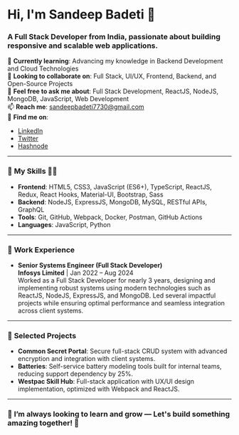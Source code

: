 # Hi, I'm Sandeep Badeti 👋
### A Full Stack Developer from India, passionate about building responsive and scalable web applications.

🔧 **Currently learning**: Advancing my knowledge in Backend Development and Cloud Technologies  
🚀 **Looking to collaborate on**: Full Stack, UI/UX, Frontend, Backend, and Open-Source Projects  
💬 **Feel free to ask me about**: Full Stack Development, ReactJS, NodeJS, MongoDB, JavaScript, Web Development  
📫 **Reach me**: [sandeepbadeti7730@gmail.com](mailto:sandeepbadeti7730@gmail.com)  
🔗 **Find me on**:  
- [LinkedIn](https://www.linkedin.com/in/sandeep-badeti-56b3b520b)  
- [Twitter](https://twitter.com/Sandeep17347946?s=09)  
- [Hashnode](https://hashnode.com/@Code-Sandeep)

---

### 🚀 **My Skills** 👨‍💻

- **Frontend**: HTML5, CSS3, JavaScript (ES6+), TypeScript, ReactJS, Redux, React Hooks, Material-UI, Bootstrap, Sass  
- **Backend**: NodeJS, ExpressJS, MongoDB, MySQL, RESTful APIs, GraphQL  
- **Tools**: Git, GitHub, Webpack, Docker, Postman, GitHub Actions  
- **Languages**: JavaScript, Python  

---

### 🏢 **Work Experience**  
- **Senior Systems Engineer (Full Stack Developer)**  
  **Infosys Limited** | Jan 2022 – Aug 2024  
  Worked as a Full Stack Developer for nearly 3 years, designing and implementing robust systems using modern technologies such as ReactJS, NodeJS, ExpressJS, and MongoDB. Led several impactful projects while ensuring optimal performance and seamless integration across client systems.

---

### 🔨 **Selected Projects**  
- **Common Secret Portal**: Secure full-stack CRUD system with advanced encryption and integration with client systems.  
- **Batteries**: Self-service battery modeling tools built for internal teams, reducing support dependency by 25%.  
- **Westpac Skill Hub**: Full-stack application with UX/UI design implementation, optimized with Webpack and ReactJS.

---

### 🌱 **I’m always looking to learn and grow** — Let's build something amazing together! 🚀
